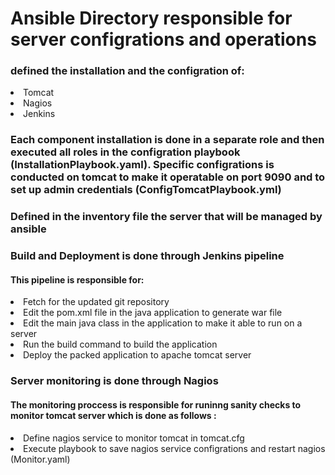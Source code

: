 <h1>Ansible Directory responsible for server configrations and operations</h1>
<h3>defined the installation and the configration of:</h3>
<li>Tomcat</li>
<li>Nagios</li>
<li>Jenkins</li>
<h3>Each component installation is done in a separate role and then executed all roles in the configration playbook (InstallationPlaybook.yaml). Specific configrations is conducted on tomcat to make it operatable on port 9090 and to set up admin credentials (ConfigTomcatPlaybook.yml)</h3>
<h3>Defined in the inventory file the server that will be managed by ansible</h3>
<h3>Build and Deployment is done through Jenkins pipeline</h3>
<h4>This pipeline is responsible for:</h4>
<li>Fetch for the updated git repository</li>
<li>Edit the pom.xml file in the java application to generate war file</li>
<li>Edit the main java class in the application to make it able to run on a server</li>
<li>Run the build command to build the application</li>
<li>Deploy the packed application to apache tomcat server</li>
<h3>Server monitoring is done through Nagios</h3>
<h4>The monitoring proccess is responsible for runinng sanity checks to monitor tomcat server which is done as follows :</h4>
<li>Define nagios service to monitor tomcat in tomcat.cfg</li>
<li>Execute playbook to save nagios service configrations and restart nagios (Monitor.yaml)</li>

